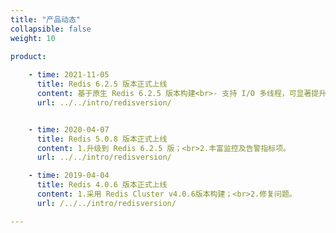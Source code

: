 ```yaml
---
title: "产品动态"
collapsible: false
weight: 10

product:
  
    - time: 2021-11-05
      title: Redis 6.2.5 版本正式上线
      content: 基于原生 Redis 6.2.5 版本构建<br>- 支持 I/O 多线程，可显著提升性能；<br>- 支持 TLS 加密传输功能，能够有效防止数据传输被监听；<br>- 支持 ACL 管理功能，授予用户命令及数据权限；<br>- 预置四种资源配置类型，适配研发测试及生产环境。
      url: ../../intro/redisversion/


    - time: 2020-04-07
      title: Redis 5.0.8 版本正式上线
      content: 1.升级到 Redis 6.2.5 版；<br>2.丰富监控及告警指标项。
      url: ../../intro/redisversion/

    - time: 2019-04-04
      title: Redis 4.0.6 版本正式上线
      content: 1.采用 Redis Cluster v4.0.6版本构建；<br>2.修复问题。
      url: /../../intro/redisversion/

---
```



